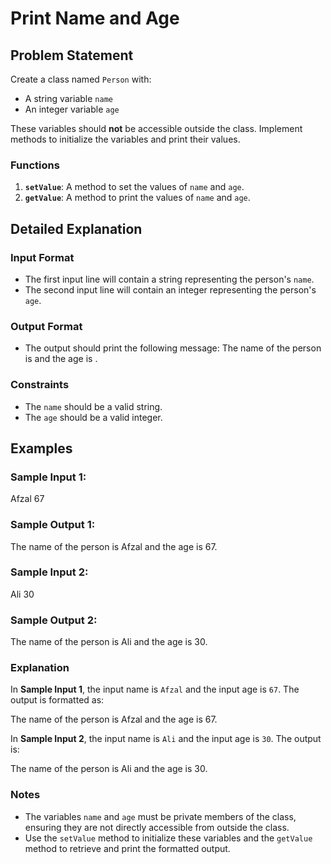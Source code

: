 # Print Name and Age

## Problem Statement

Create a class named `Person` with:
- A string variable `name`
- An integer variable `age`

These variables should **not** be accessible outside the class. Implement methods to initialize the variables and print their values.

### Functions

1. **`setValue`**: A method to set the values of `name` and `age`.
2. **`getValue`**: A method to print the values of `name` and `age`.

## Detailed Explanation

### Input Format

- The first input line will contain a string representing the person's `name`.
- The second input line will contain an integer representing the person's `age`.

### Output Format

- The output should print the following message:
  The name of the person is <name> and the age is <age>.


### Constraints

- The `name` should be a valid string.
- The `age` should be a valid integer.

## Examples

### Sample Input 1:
  Afzal 67


### Sample Output 1:
  The name of the person is Afzal and the age is 67.


### Sample Input 2:
Ali 30


### Sample Output 2:
The name of the person is Ali and the age is 30.


### Explanation

In **Sample Input 1**, the input name is `Afzal` and the input age is `67`. The output is formatted as:

The name of the person is Afzal and the age is 67.


In **Sample Input 2**, the input name is `Ali` and the input age is `30`. The output is:

The name of the person is Ali and the age is 30.


### Notes

- The variables `name` and `age` must be private members of the class, ensuring they are not directly accessible from outside the class.
- Use the `setValue` method to initialize these variables and the `getValue` method to retrieve and print the formatted output.
